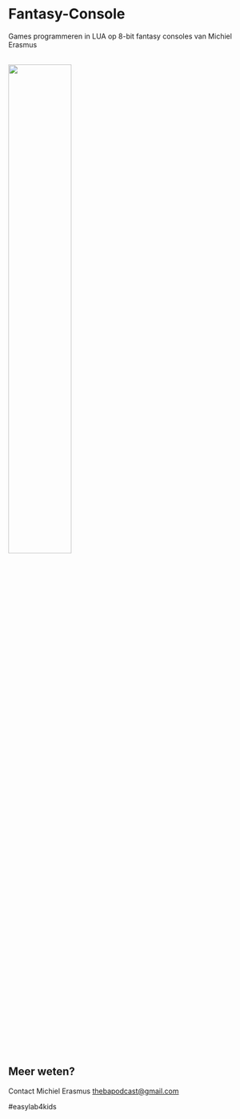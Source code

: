 # Fantasy-Console
Games programmeren in LUA op 8-bit fantasy consoles van Michiel Erasmus

<br/>
<img src="https://github.com/pappavis/Fantasy-Console/blob/master/pico-8/lightbikes.gif" width="50%" hieght="50%"><br/>
<br/>

Meer weten?
---
Contact Michiel Erasmus thebapodcast@gmail.com

#easylab4kids

